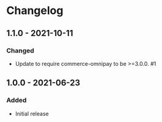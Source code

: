 # Changelog

## 1.1.0 - 2021-10-11

### Changed
- Update to require commerce-omnipay to be >=3.0.0. #1

## 1.0.0 - 2021-06-23

### Added
- Initial release
